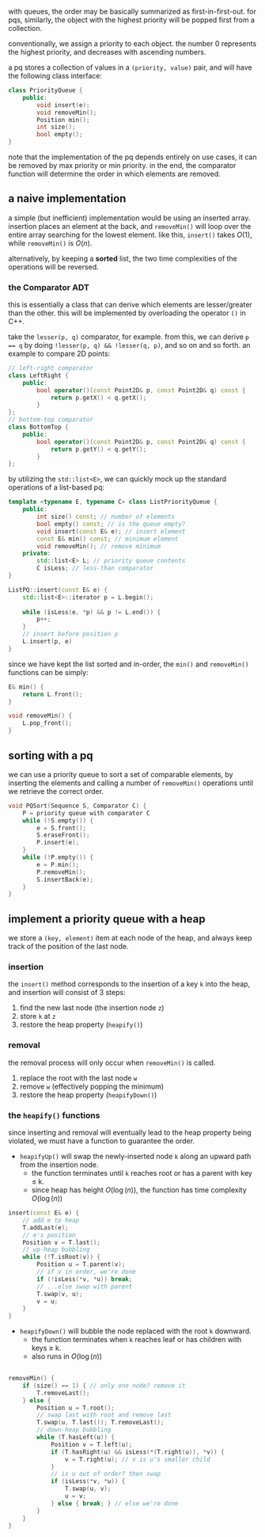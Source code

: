with queues, the order may be basically summarized as first-in-first-out. for pqs, similarly, the object with the highest priority will be popped first from a collection. 

conventionally, we assign a priority to each object. the number 0 represents the highest priority, and decreases with ascending numbers. 

a pq stores a collection of values in a `(priority, value)` pair, and will have the following class interface: 

```cpp
class PriorityQueue {
	public: 
		void insert(e); 
		void removeMin(); 
		Position min(); 
		int size(); 
		bool empty();
}
```

note that the implementation of the pq depends entirely on use cases, it can be removed by max priority or min priority. in the end, the comparator function will determine the order in which elements are removed.

## a naive implementation
a simple (but inefficient) implementation would be using an inserted array. insertion places an element at the back, and `removeMin()` will loop over the entire array searching for the lowest element. like this, `insert()` takes $O(1)$, while `removeMin()` is $O(n)$.

alternatively, by keeping a **sorted** list, the two time complexities of the operations will be reversed.

### the Comparator ADT
this is essentially a class that can derive which elements are lesser/greater than the other. this will be implemented by overloading the operator `()` in C++. 

take the `lesser(p, q)` comparator, for example. from this, we can derive `p == q` by doing `!lesser(p, q) && !lesser(q, p)`, and so on and so forth. an example to compare 2D points: 

```cpp
// left-right comparator  
class LeftRight {  
	public:  
		bool operator()(const Point2D& p, const Point2D& q) const {  
			return p.getX() < q.getX();  
		}  
};  
// bottom-top comparator  
class BottomTop {  
	public:  
		bool operator()(const Point2D& p, const Point2D& q) const {  
			return p.getY() < q.getY();  
		}  
};
```

by utilizing the `std::list<E>`, we can quickly mock up the standard operations of a list-based pq: 

```cpp
template <typename E, typename C> class ListPriorityQueue {  
	public:  
		int size() const; // number of elements  
		bool empty() const; // is the queue empty?  
		void insert(const E& e); // insert element  
		const E& min() const; // minimum element  
		void removeMin(); // remove minimum  
	private:  
		std::list<E> L; // priority queue contents  
		C isLess; // less-than comparator  
}
```

```cpp
ListPQ::insert(const E& e) {
	std::list<E>::iterator p = L.begin(); 
	
	while (isLess(e, *p) && p != L.end()) {
		p++; 
	}
	// insert before position p
	L.insert(p, e)
}
```

since we have kept the list sorted and in-order, the `min()` and `removeMin()` functions can be simply: 

```cpp
E& min() {
	return L.front();
}

void removeMin() {
	L.pop_front(); 
}
```

## sorting with a pq
we can use a priority queue to sort a set of comparable elements, by inserting the elements and calling a number of `removeMin()` operations until we retrieve the correct order. 

```cpp
void PQSort(Sequence S, Comparator C) {  
	P = priority queue with comparator C  
	while (!S.empty()) {  
		e = S.front();  
		S.eraseFront();  
		P.insert(e);  
	}  
	while (!P.empty()) {  
		e = P.min();  
		P.removeMin();  
		S.insertBack(e);  
	}
}
```

## implement a priority queue with a heap
we store a `(key, element)` item at each node of the heap, and always keep track of the position of the last node. 

### insertion
the `insert()` method corresponds to the insertion of a key `k` into the heap, and insertion will consist of 3 steps: 
1. find the new last node (the insertion node `z`)
2. store `k` at `z`
3. restore the heap property (`heapify()`)

### removal
the removal process will only occur when `removeMin()` is called.
1. replace the root with the last node `w`
2. remove `w` (effectively popping the minimum)
3. restore the heap property (`heapifyDown()`)

### the `heapify()` functions
since inserting and removal will eventually lead to the heap property being violated, we must have a function to guarantee the order. 
- `heapifyUp()` will swap the newly-inserted node `k` along an upward path from the insertion node. 
	- the function terminates until `k` reaches root or has a parent with key $\leq$ k.
	- since heap has height $O(\log(n))$, the function has time complexity $O(\log(n))$

```cpp
insert(const E& e) {  
	// add e to heap  
	T.addLast(e);  
	// e's position  
	Position v = T.last();  
	// up-heap bubbling  
	while (!T.isRoot(v)) {  
		Position u = T.parent(v);  
		// if v in order, we're done  
		if (!isLess(*v, *u)) break;  
		// ...else swap with parent  
		T.swap(v, u);  
		v = u;  
	}  
}
```

- `heapifyDown()` will bubble the node replaced with the root `k` downward.
	- the function terminates when `k` reaches leaf or has children with keys $\geq$ k.
	- also runs in $O(\log(n))$

```cpp
  
removeMin() {  
	if (size() == 1) { // only one node? remove it  
		T.removeLast();  
	} else {  
		Position u = T.root();  
		// swap last with root and remove last  
		T.swap(u, T.last()); T.removeLast();  
		// down-heap bubbling  
		while (T.hasLeft(u)) {  
			Position v = T.left(u);  
			if (T.hasRight(u) && isLess(*(T.right(u)), *v)) {  
				v = T.right(u); // v is u's smaller child  
			}  
			// is u out of order? then swap  
			if (isLess(*v, *u)) {  
				T.swap(u, v);  
				u = v;  
			} else { break; } // else we're done  
		}  
	}  
}
```

